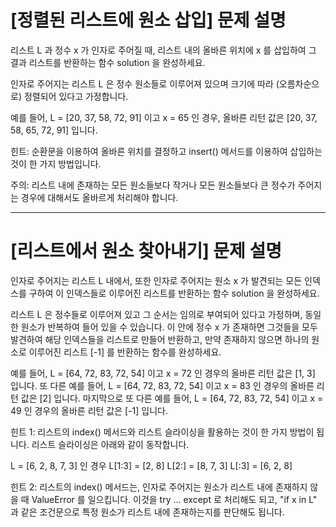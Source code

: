 # [정렬된 리스트에 원소 삽입] 문제 설명
리스트 L 과 정수 x 가 인자로 주어질 때, 리스트 내의 올바른 위치에 x 를 삽입하여 그 결과 리스트를 반환하는 함수 solution 을 완성하세요.

인자로 주어지는 리스트 L 은 정수 원소들로 이루어져 있으며 크기에 따라 (오름차순으로) 정렬되어 있다고 가정합니다.

예를 들어, L = [20, 37, 58, 72, 91] 이고 x = 65 인 경우, 올바른 리턴 값은 [20, 37, 58, 65, 72, 91] 입니다.

힌트: 순환문을 이용하여 올바른 위치를 결정하고 insert() 메서드를 이용하여 삽입하는 것이 한 가지 방법입니다.

주의: 리스트 내에 존재하는 모든 원소들보다 작거나 모든 원소들보다 큰 정수가 주어지는 경우에 대해서도 올바르게 처리해야 합니다.

---

# [리스트에서 원소 찾아내기] 문제 설명
인자로 주어지는 리스트 L 내에서, 또한 인자로 주어지는 원소 x 가 발견되는 모든 인덱스를 구하여 이 인덱스들로 이루어진 리스트를 반환하는 함수 solution 을 완성하세요.

리스트 L 은 정수들로 이루어져 있고 그 순서는 임의로 부여되어 있다고 가정하며, 동일한 원소가 반복하여 들어 있을 수 있습니다. 이 안에 정수 x 가 존재하면 그것들을 모두 발견하여 해당 인덱스들을 리스트로 만들어 반환하고, 만약 존재하지 않으면 하나의 원소로 이루어진 리스트 [-1] 를 반환하는 함수를 완성하세요.

예를 들어, L = [64, 72, 83, 72, 54] 이고 x = 72 인 경우의 올바른 리턴 값은 [1, 3] 입니다.
또 다른 예를 들어, L = [64, 72, 83, 72, 54] 이고 x = 83 인 경우의 올바른 리턴 값은 [2] 입니다.
마지막으로 또 다른 예를 들어, L = [64, 72, 83, 72, 54] 이고 x = 49 인 경우의 올바른 리턴 값은 [-1] 입니다.

힌트 1: 리스트의 index() 메서드와 리스트 슬라이싱을 활용하는 것이 한 가지 방법이 됩니다. 리스트 슬라이싱은 아래와 같이 동작합니다.

L = [6, 2, 8, 7, 3] 인 경우
L[1:3] = [2, 8]
L[2:] = [8, 7, 3]
L[:3] = [6, 2, 8]

힌트 2: 리스트의 index() 메서드는, 인자로 주어지는 원소가 리스트 내에 존재하지 않을 때 ValueError 를 일으킵니다. 이것을 try ... except 로 처리해도 되고, "if x in L" 과 같은 조건문으로 특정 원소가 리스트 내에 존재하는지를 판단해도 됩니다.